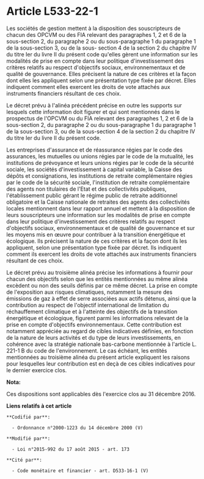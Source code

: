 # Article L533-22-1

Les sociétés de gestion mettent à la disposition des souscripteurs de chacun des OPCVM ou des FIA relevant des paragraphes 1,
2 et 6 de la sous-section 2, du paragraphe 2 ou du sous-paragraphe 1 du paragraphe 1 de la sous-section 3, ou de la sous-
section 4 de la section 2 du chapitre IV du titre Ier du livre II du présent code qu'elles gèrent une information sur les
modalités de prise en compte dans leur politique d'investissement des critères relatifs au respect d'objectifs sociaux,
environnementaux et de qualité de gouvernance. Elles précisent la nature de ces critères et la façon dont elles les
appliquent selon une présentation type fixée par décret. Elles indiquent comment elles exercent les droits de vote attachés
aux instruments financiers résultant de ces choix. 

Le décret prévu à l'alinéa précédent précise en outre les supports sur lesquels cette information doit figurer et qui sont
mentionnés dans le prospectus de l'OPCVM ou du FIA relevant des paragraphes 1, 2 et 6 de la sous-section 2, du paragraphe 2
ou du sous-paragraphe 1 du paragraphe 1 de la sous-section 3, ou de la sous-section 4 de la section 2 du chapitre IV du titre
Ier du livre II du présent code.

Les entreprises d'assurance et de réassurance régies par le code des assurances, les mutuelles ou unions régies par le code
de la mutualité, les institutions de prévoyance et leurs unions régies par le code de la sécurité sociale, les sociétés
d'investissement à capital variable, la Caisse des dépôts et consignations, les institutions de retraite complémentaire
régies par le code de la sécurité sociale, l'institution de retraite complémentaire des agents non titulaires de l'Etat et
des collectivités publiques, l'établissement public gérant le régime public de retraite additionnel obligatoire et la Caisse
nationale de retraites des agents des collectivités locales mentionnent dans leur rapport annuel et mettent à la disposition
de leurs souscripteurs une information sur les modalités de prise en compte dans leur politique d'investissement des critères
relatifs au respect d'objectifs sociaux, environnementaux et de qualité de gouvernance et sur les moyens mis en œuvre pour
contribuer à la transition énergétique et écologique. Ils précisent la nature de ces critères et la façon dont ils les
appliquent, selon une présentation type fixée par décret. Ils indiquent comment ils exercent les droits de vote attachés aux
instruments financiers résultant de ces choix. 

Le décret prévu au troisième alinéa précise les informations à fournir pour chacun des objectifs selon que les entités
mentionnées au même alinéa excèdent ou non des seuils définis par ce même décret. La prise en compte de l'exposition aux
risques climatiques, notamment la mesure des émissions de gaz à effet de serre associées aux actifs détenus, ainsi que la
contribution au respect de l'objectif international de limitation du réchauffement climatique et à l'atteinte des objectifs
de la transition énergétique et écologique, figurent parmi les informations relevant de la prise en compte d'objectifs
environnementaux. Cette contribution est notamment appréciée au regard de cibles indicatives définies, en fonction de la
nature de leurs activités et du type de leurs investissements, en cohérence avec la stratégie nationale bas-carbone
mentionnée à l'article L. 221-1 B du code de l'environnement. Le cas échéant, les entités mentionnées au troisième alinéa du
présent article expliquent les raisons pour lesquelles leur contribution est en deçà de ces cibles indicatives pour le
dernier exercice clos.

**Nota:**

Ces dispositions sont applicables dès l'exercice clos  au 31 décembre 2016.

**Liens relatifs à cet article**

	**Codifié par**:

	  - Ordonnance n°2000-1223 du 14 décembre 2000 (V)

	**Modifié par**:

	  - Loi n°2015-992 du 17 août 2015 - art. 173

	**Cité par**:

	  - Code monétaire et financier - art. D533-16-1 (V)
